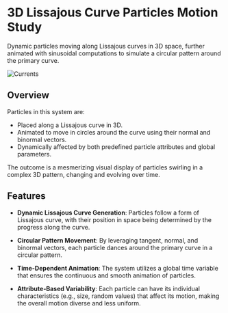 # 3D Lissajous Curve Particles Motion Study

Dynamic particles moving along Lissajous curves in 3D space, further animated with sinusoidal computations to simulate a circular pattern around the primary curve.

![Currents](https://storage.googleapis.com/rz_github_images/water.gif)

## Overview

Particles in this system are:

- Placed along a Lissajous curve in 3D.
- Animated to move in circles around the curve using their normal and binormal vectors.
- Dynamically affected by both predefined particle attributes and global parameters.

The outcome is a mesmerizing visual display of particles swirling in a complex 3D pattern, changing and evolving over time.

## Features

- **Dynamic Lissajous Curve Generation**: Particles follow a form of Lissajous curve, with their position in space being determined by the progress along the curve.

- **Circular Pattern Movement**: By leveraging tangent, normal, and binormal vectors, each particle dances around the primary curve in a circular pattern.

- **Time-Dependent Animation**: The system utilizes a global time variable that ensures the continuous and smooth animation of particles.

- **Attribute-Based Variability**: Each particle can have its individual characteristics (e.g., size, random values) that affect its motion, making the overall motion diverse and less uniform.